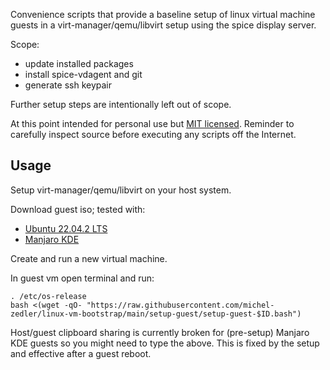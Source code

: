 Convenience scripts that provide a baseline setup of linux virtual machine guests
in a virt-manager/qemu/libvirt setup using the spice display server.

Scope:

* update installed packages
* install spice-vdagent and git
* generate ssh keypair

Further setup steps are intentionally left out of scope.

At this point intended for personal use but [MIT licensed](LICENSE).
Reminder to carefully inspect source before executing any scripts off the Internet.

## Usage

Setup virt-manager/qemu/libvirt on your host system.

Download guest iso; tested with:

* [Ubuntu 22.04.2 LTS](https://ubuntu.com/download/desktop/thank-you?version=22.04.2&architecture=amd64)
* [Manjaro KDE](https://download.manjaro.org/kde/22.0.5/manjaro-kde-22.0.5-minimal-230316-linux61.iso)

Create and run a new virtual machine.

In guest vm open terminal and run:

    . /etc/os-release
    bash <(wget -qO- "https://raw.githubusercontent.com/michel-zedler/linux-vm-bootstrap/main/setup-guest/setup-guest-$ID.bash")

Host/guest clipboard sharing is currently broken for (pre-setup) Manjaro KDE guests
so you might need to type the above. This is fixed by the setup and effective after a guest reboot.